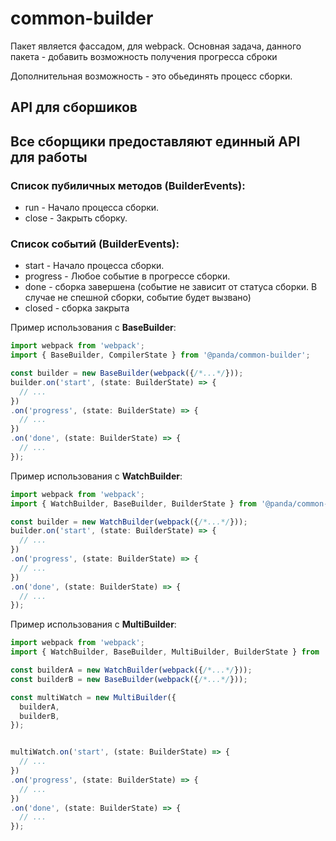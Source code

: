 # common-builder

Пакет является фассадом, для webpack.
Основная задача, данного пакета - добавить возможность получения прогресса сброки

Дополнительная возможность - это обьединять процесс сборки.

## API для сборшиков
## Все сборщики предоставляют единный API для работы

### Список пубиличных методов (BuilderEvents):
* run - Начало процесса сборки.
* close - Закрыть сборку.

### Список событий (BuilderEvents):
* start - Начало процесса сборки.
* progress - Любое событие в прогрессе сборки.
* done - сборка завершена (событие не зависит от статуса сборки. В случае не спешной сборки, событие будет вызвано)
* closed - сборка закрыта


Пример использования c **BaseBuilder**:
```ts
import webpack from 'webpack';
import { BaseBuilder, CompilerState } from '@panda/common-builder';

const builder = new BaseBuilder(webpack({/*...*/}));
builder.on('start', (state: BuilderState) => {
  // ...
})
.on('progress', (state: BuilderState) => {
  // ...
})
.on('done', (state: BuilderState) => {
  // ...
});

```


Пример использования c **WatchBuilder**:
```ts
import webpack from 'webpack';
import { WatchBuilder, BaseBuilder, BuilderState } from '@panda/common-builder';

const builder = new WatchBuilder(webpack({/*...*/}));
builder.on('start', (state: BuilderState) => {
  // ...
})
.on('progress', (state: BuilderState) => {
  // ...
})
.on('done', (state: BuilderState) => {
  // ...
});

```


Пример использования c **MultiBuilder**:
```ts
import webpack from 'webpack';
import { WatchBuilder, BaseBuilder, MultiBuilder, BuilderState } from '@panda/common-builder';

const builderA = new WatchBuilder(webpack({/*...*/}));
const builderB = new BaseBuilder(webpack({/*...*/}));

const multiWatch = new MultiBuilder({
  builderA,
  builderB,
});


multiWatch.on('start', (state: BuilderState) => {
  // ...
})
.on('progress', (state: BuilderState) => {
  // ...
})
.on('done', (state: BuilderState) => {
  // ...
});
```



